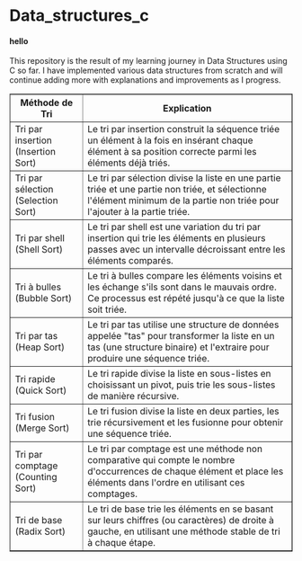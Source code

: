 # Data_structures_c
<h4>hello</h4>
This repository is the result of my learning journey in Data Structures using C so far. I have implemented various data structures from scratch and will continue adding more with explanations and improvements as I progress.
<table border="1">
    <thead>
        <tr>
            <th>Méthode de Tri</th>
            <th>Explication</th>
        </tr>
    </thead>
    <tbody>
        <tr>
            <td>Tri par insertion (Insertion Sort)</td>
            <td>Le tri par insertion construit la séquence triée un élément à la fois en insérant chaque élément à sa position correcte parmi les éléments déjà triés.</td>
        </tr>
        <tr>
            <td>Tri par sélection (Selection Sort)</td>
            <td>Le tri par sélection divise la liste en une partie triée et une partie non triée, et sélectionne l'élément minimum de la partie non triée pour l'ajouter à la partie triée.</td>
        </tr>
        <tr>
            <td>Tri par shell (Shell Sort)</td>
            <td>Le tri par shell est une variation du tri par insertion qui trie les éléments en plusieurs passes avec un intervalle décroissant entre les éléments comparés.</td>
        </tr>
        <tr>
            <td>Tri à bulles (Bubble Sort)</td>
            <td>Le tri à bulles compare les éléments voisins et les échange s'ils sont dans le mauvais ordre. Ce processus est répété jusqu'à ce que la liste soit triée.</td>
        </tr>
        <tr>
            <td>Tri par tas (Heap Sort)</td>
            <td>Le tri par tas utilise une structure de données appelée "tas" pour transformer la liste en un tas (une structure binaire) et l'extraire pour produire une séquence triée.</td>
        </tr>
        <tr>
            <td>Tri rapide (Quick Sort)</td>
            <td>Le tri rapide divise la liste en sous-listes en choisissant un pivot, puis trie les sous-listes de manière récursive.</td>
        </tr>
        <tr>
            <td>Tri fusion (Merge Sort)</td>
            <td>Le tri fusion divise la liste en deux parties, les trie récursivement et les fusionne pour obtenir une séquence triée.</td>
        </tr>
        <tr>
            <td>Tri par comptage (Counting Sort)</td>
            <td>Le tri par comptage est une méthode non comparative qui compte le nombre d'occurrences de chaque élément et place les éléments dans l'ordre en utilisant ces comptages.</td>
        </tr>
        <tr>
            <td>Tri de base (Radix Sort)</td>
            <td>Le tri de base trie les éléments en se basant sur leurs chiffres (ou caractères) de droite à gauche, en utilisant une méthode stable de tri à chaque étape.</td>
        </tr>
    </tbody>
</table>

